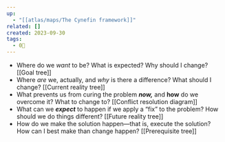 ```yaml
---
up:
  - "[[atlas/maps/The Cynefin framework]]"
related: []
created: 2023-09-30
tags:
  - 0🌲
---
```


- Where do we _want_ to be? What is expected? Why should I change? [[Goal tree]]
- Where *are* we, actually, and *why* is there a difference? What should I change? [[Current reality tree]]
- What prevents us from curing the problem ***now,*** and **how** do we overcome it? What to change to? [[Conflict resolution diagram]]
- What can we ***expect*** to happen if we apply a “fix” to the problem? How should we do things different? [[Future reality tree]]
- How do we make the solution happen—that is, execute the solution? How can I best make than change happen? [[Prerequisite tree]]